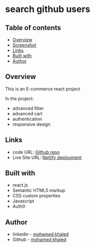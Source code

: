 # search github users

## Table of contents

- [Overview](#overview)
- [Screenshot](#screenshot)
- [Links](#links)
- [Built with](#built-with)
- [Author](#author)


## Overview

This is an E-commerce react project

In the project:
- advanced filter
- advanced cart
- authentication
- responsive design


## Links

- code URL: [Github repo](https://github.com/mohamedkhaled4053/E-Commerce)
- Live Site URL: [Netlify deployment](https://e-commerce-comfy-sloth.netlify.app/)


## Built with

- react.js
- Semantic HTML5 markup
- CSS custom properties
- Javascript
- Auth0


## Author

- linkedin - [mohamed khaled](https://www.linkedin.com/in/mohamed-khaled-58602722b/)
- Github - [mohamed khaled](https://github.com/mohamedkhaled4053)